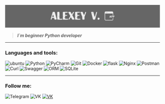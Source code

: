 ![logo](assets/logo.png)
> ***I`m beginner Python developer***
___
### Languages and tools:
![ubuntu](https://img.shields.io/badge/ubuntu-000066?style=for-the-badge&logo=ubuntu)
![Python](https://img.shields.io/badge/Python-000066?style=for-the-badge&logo=Python)
![PyCharm](https://img.shields.io/badge/PyCharm-000066?style=for-the-badge&logo=PyCharm)
![Git](https://img.shields.io/badge/GIT-000066?style=for-the-badge&logo=git)
![Docker](https://img.shields.io/badge/Docker-000066?style=for-the-badge&logo=Docker)
![flask](https://img.shields.io/badge/flask-000066?style=for-the-badge&logo=flask)
![Nginx](https://img.shields.io/badge/Nginx-000066?style=for-the-badge&logo=Nginx)
![Postman](https://img.shields.io/badge/Postman-000066?style=for-the-badge&logo=Postman)
![Curl](https://img.shields.io/badge/Curl-000066?style=for-the-badge&logo=Curl)
![Swagger](https://img.shields.io/badge/Swagger-000066?style=for-the-badge&logo=Swagger)
![ORM](https://img.shields.io/badge/ORM-000066?style=for-the-badge&logo=ORM)
![SQLite](https://img.shields.io/badge/SQLite-000066?style=for-the-badge&logo=SQLite)
___
### Follow me:
![Telegram](https://img.shields.io/badge/Telegram-330066?style=for-the-badge&logo=Telegram&link=https%3A%2F%2Ft.me%2FAlexeyVoron85)
![VK](https://img.shields.io/badge/VK-330066?style=for-the-badge&logo=vk&link=https%3A%2F%2Fvk.com%2Fmashk_off)
[![VK](https://img.shields.io/badge/VK-330066?style=for-the-badge&logo=vk)](https://vk.com/mashk_off)